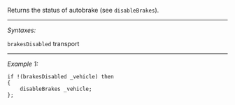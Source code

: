 Returns the status of autobrake (see `disableBrakes`).


---
*Syntaxes:*

`brakesDisabled` transport

---
*Example 1:*

```sqf
if !(brakesDisabled _vehicle) then
{
	disableBrakes _vehicle;
};
```
